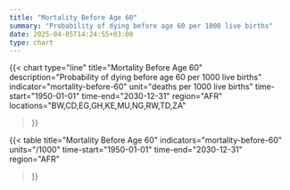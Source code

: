 ```yaml
---
title: "Mortality Before Age 60"
summary: "Probability of dying before age 60 per 1000 live births"
date: 2025-04-05T14:24:55+03:00
type: chart
---
```


{{< chart
    type="line"
    title="Mortality Before Age 60"
    description="Probability of dying before age 60 per 1000 live births"
    indicator="mortality-before-60"
    unit="deaths per 1000 live births"
    time-start="1950-01-01"
    time-end="2030-12-31"
    region="AFR"
    locations="BW,CD,EG,GH,KE,MU,NG,RW,TD,ZA"
>}}

{{< table
    title="Mortality Before Age 60"
    indicators="mortality-before-60"
    units="/1000"
    time-start="1950-01-01"
    time-end="2030-12-31"
    region="AFR"
>}}
